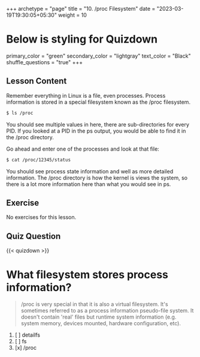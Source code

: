 +++
archetype = "page"
title = "10. /proc Filesystem"
date = "2023-03-19T19:30:05+05:30"
weight = 10
# Below is styling for Quizdown
primary_color = "green"
secondary_color = "lightgray"
text_color = "Black"
shuffle_questions = "true"
+++


## Lesson Content

Remember everything in Linux is a file, even processes. Process information is stored in a special filesystem known as the /proc filesystem.

```bash
$ ls /proc
```

You should see multiple values in here, there are sub-directories for every PID. If you looked at a PID in the ps output, you would be able to find it in the /proc directory.

Go ahead and enter one of the processes and look at that file:

```bash
$ cat /proc/12345/status
```

You should see process state information and well as more detailed information. The /proc directory is how the kernel is views the system, so there is a lot more information here than what you would see in ps.

## Exercise

No exercises for this lesson.

## Quiz Question

{{< quizdown >}}

# What filesystem stores process information?

> /proc is very special in that it is also a virtual filesystem. It's sometimes referred to as a process information pseudo-file system. It doesn't contain 'real' files but runtime system information (e.g. system memory, devices mounted, hardware configuration, etc).

1. [ ] detailfs
2. [ ] fs
3. [x] /proc